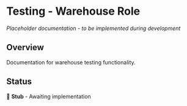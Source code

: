 # Testing - Warehouse Role

*Placeholder documentation - to be implemented during development*

## Overview
Documentation for warehouse testing functionality.

## Status
🔨 **Stub** - Awaiting implementation